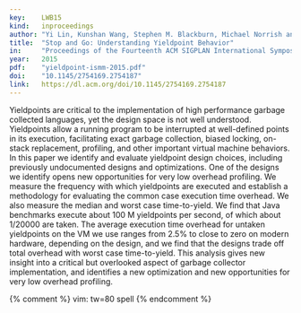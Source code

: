 ```yaml
---
key:    LWB15
kind:   inproceedings
author: "Yi Lin, Kunshan Wang, Stephen M. Blackburn, Michael Norrish and Antony L. Hosking"
title:  "Stop and Go: Understanding Yieldpoint Behavior"
in:     "Proceedings of the Fourteenth ACM SIGPLAN International Symposium on Memory Management (ISMM 2015), Portland, OR, June 14, 2015"
year:   2015
pdf:    "yieldpoint-ismm-2015.pdf"
doi:    "10.1145/2754169.2754187"
link:   https://dl.acm.org/doi/10.1145/2754169.2754187
---
```


Yieldpoints are critical to the implementation of high performance garbage
collected languages, yet the design space is not well understood.  Yieldpoints
allow a running program to be interrupted at well-defined points in its
execution, facilitating exact garbage collection, biased locking, on-stack
replacement, profiling, and other important virtual machine behaviors. In this
paper we identify and evaluate yieldpoint design choices, including previously
undocumented designs and optimizations. One of the designs we identify opens new
opportunities for very low overhead profiling. We measure the frequency with
which yieldpoints are executed and establish a methodology for evaluating the
common case execution time overhead. We also measure the median and worst case
time-to-yield. We find that Java benchmarks execute about 100 M yieldpoints per
second, of which about 1/20000 are taken. The average execution time overhead
for untaken yieldpoints on the VM we use ranges from 2.5% to close to zero on
modern hardware, depending on the design, and we find that the designs trade off
total overhead with worst case time-to-yield. This analysis gives new insight
into a critical but overlooked aspect of garbage collector implementation, and
identifies a new optimization and new opportunities for very low overhead
profiling.

{% comment %}
vim: tw=80 spell
{% endcomment %}

